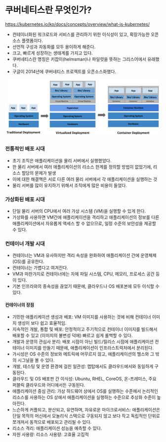 # 쿠버네티스란 무엇인가?

https://kubernetes.io/ko/docs/concepts/overview/what-is-kubernetes/



* 컨테이너화된 워크로드와 서비스를 관리하기 위한 이식성이 있고, 확장가능한 오픈소스 플랫폼이다.
* 선언적 구성과 자동화를 모두 용이하게 해준다.
* 크고, 빠르게 성장하는 생태계를 가지고 있다.
* 쿠버네티스란 명칭은 키잡이(helmsman)나 파일럿을 뜻하는 그리스어에서 유래했다.
* 구글이 2014년에 쿠버네티스 프로젝트를 오픈소스화했다.



![image-20200605174108520](images/image-20200605174108520.png)



### 전통적인 배포 시대

* 초기 조직은 애플리케이션을 물리 서버에서 실행했었다.
* 한 물리 서버에서 여러 애플리케이션의 리소스 한계를 정의할 방법이 없었기에, 리소스 할당의 문제가 발생
* 이에 대한 해결책은 서로 다른 여러 물리 서버에서 각 애플리케이션을 실행하는 것
* 물리 서버를 많이 유지하기 위해서 조직에게 많은 비용이 들었다.



### 가상화된 배포 시대

* 단일 물리 서버의 CPU에서 여러 가상 시스템 (VM)을 실행할 수 있게 한다.
* 가상화를 사용하면 VM간에 애플리케이션을 격리하고 애플리케이션의 정보를 다른 애플리케이션에서 자유롭게 액세스 할 수 없으므로, 일정 수준의 보안성을 제공할 수 있다.



### 컨테이너 개발 시대

* 컨테이너는 VM과 유사하지만 격리 속성을 완화하여 애플리케이션 간에 운영체제(OS)를 공유한다.
* 컨테이너는 가볍다고 여겨진다.
* VM과 마찬가지로 컨테이너에는 자체 파일 시스템, CPU, 메모리, 프로세스 공간 등이 있다.
* 기본 인프라와의 종속성을 끊었기 때문에, 클라우드나 OS 배포본에 모두 이식할 수 있다.



#### 컨테이너의 장점

* 기민한 애플리케이션 생성과 배포: VM 이미지를 사용하는 것에 비해 컨테이너 이미지 생성이 보다 쉽고 효율적임.
* 지속적인 개발, 통합 및 배포: 안정적이고 주기적으로 컨테이너 이미지를 빌드해서 배포할 수 있고 (이미지의 불변성 덕에) 빠르고 쉽게 롤백할 수 있다.
* 개발과 운영의 관심사 분리: 배포 시점이 아닌 빌드/릴리스 시점에 애플리케이션 컨테이너 이미지를 만들기 때문에, 애플리케이션이 인프라스트럭처에서 분리된다.
* 가시성은 OS 수준의 정보와 메트릭에 머무르지 않고, 애플리케이션의 헬스와 그 밖의 시그널을 볼 수 있다.
* 개발, 테스팅 및 운영 환경에 걸친 일관성: 랩탑에서도 클라우드에서와 동일하게 구동된다.
* 클라우드 및 OS 배포판 간 이식성: Ubuntu, RHEL, CoreOS, 온-프레미스, 주요 퍼블릭 클라우드와 어디에서든 구동된다.
* 애플리케이션 중심 관리: 가상 하드웨어 상에서 OS를 실행하는 수준에서 논리적인 리소스를 사용하는 OS 상에서 애플리케이션을 실행하는 수준으로 추상화 수준이 높아진다.
* 느슨하게 커플되고, 분산되고, 유연하며, 자유로운 마이크로서비스: 애플리케이션은 단일 목적의 머신에서 모놀리식 스택으로 구동되지 않고 보다 작고 독립적인 단위로 쪼개져서 동적으로 배포되고 관리될 수 있다.
* 리소스 격리: 애플리케이션 성능을 예측할 수 있다.
* 자원 사용량: 리소스 사용량: 고효율 고집적



